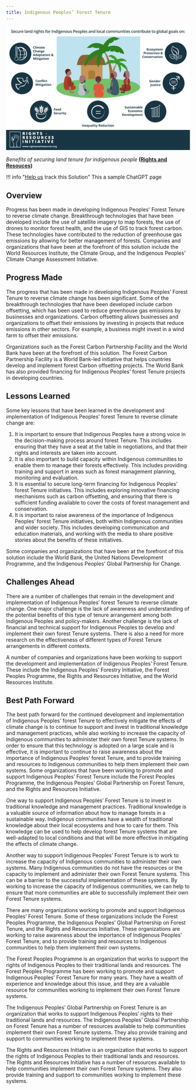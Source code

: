 ```yaml
---
title: Indigenous Peoples’ Forest Tenure
---
```

![image](/../static/img/indigenous-peoples-forest-tenure.jpg)

*Benefits of securing land tenure for indigenous people* **([Rights and Resouces](https://rightsandresources.org/learnmore/))**

!!! info "[Help us](../../contribute) track this Solution"
    This a sample ChatGPT page

## Overview

Progress has been made in developing Indigenous Peoples' Forest Tenure to reverse climate change. Breakthrough technologies that have been developed include the use of satellite imagery to map forests, the use of drones to monitor forest health, and the use of GIS to track forest carbon. These technologies have contributed to the reduction of greenhouse gas emissions by allowing for better management of forests. Companies and organizations that have been at the forefront of this solution include the World Resources Institute, the Climate Group, and the Indigenous Peoples' Climate Change Assessment Initiative.

## Progress Made

The progress that has been made in developing Indigenous Peoples’ Forest Tenure to reverse climate change has been significant. Some of the breakthrough technologies that have been developed include carbon offsetting, which has been used to reduce greenhouse gas emissions by businesses and organizations. Carbon offsetting allows businesses and organizations to offset their emissions by investing in projects that reduce emissions in other sectors. For example, a business might invest in a wind farm to offset their emissions.

Organizations such as the Forest Carbon Partnership Facility and the World Bank have been at the forefront of this solution. The Forest Carbon Partnership Facility is a World Bank-led initiative that helps countries develop and implement forest Carbon offsetting projects. The World Bank has also provided financing for Indigenous Peoples’ forest Tenure projects in developing countries.

## Lessons Learned

Some key lessons that have been learned in the development and implementation of Indigenous Peoples’ forest Tenure to reverse climate change are:

1. It is important to ensure that Indigenous Peoples have a strong voice in the decision-making process around forest Tenure. This includes ensuring that they have a seat at the table in negotiations, and that their rights and interests are taken into account.
2. It is also important to build capacity within Indigenous communities to enable them to manage their forests effectively. This includes providing training and support in areas such as forest management planning, monitoring and evaluation.
3. It is essential to secure long-term financing for Indigenous Peoples’ forest Tenure initiatives. This includes exploring innovative financing mechanisms such as carbon offsetting, and ensuring that there is sufficient funding available to cover the costs of forest management and conservation.
4. It is important to raise awareness of the importance of Indigenous Peoples’ forest Tenure initiatives, both within Indigenous communities and wider society. This includes developing communication and education materials, and working with the media to share positive stories about the benefits of these initiatives.

Some companies and organizations that have been at the forefront of this solution include the World Bank, the United Nations Development Programme, and the Indigenous Peoples’ Global Partnership for Change.

## Challenges Ahead

There are a number of challenges that remain in the development and implementation of Indigenous Peoples’ forest Tenure to reverse climate change. One major challenge is the lack of awareness and understanding of the potential benefits of this type of tenure arrangement among both Indigenous Peoples and policy-makers. Another challenge is the lack of financial and technical support for Indigenous Peoples to develop and implement their own forest Tenure systems. There is also a need for more research on the effectiveness of different types of Forest Tenure arrangements in different contexts.

A number of companies and organizations have been working to support the development and implementation of Indigenous Peoples’ Forest Tenure. These include the Indigenous Peoples’ Forestry Initiative, the Forest Peoples Programme, the Rights and Resources Initiative, and the World Resources Institute.

## Best Path Forward

The best path forward for the continued development and implementation of Indigenous Peoples’ forest Tenure to effectively mitigate the effects of climate change is to continue to support and invest in traditional knowledge and management practices, while also working to increase the capacity of Indigenous communities to administer their own forest Tenure systems. In order to ensure that this technology is adopted on a large scale and is effective, it is important to continue to raise awareness about the importance of Indigenous Peoples’ forest Tenure, and to provide training and resources to Indigenous communities to help them implement their own systems. Some organizations that have been working to promote and support Indigenous Peoples’ Forest Tenure include the Forest Peoples Programme, the Indigenous Peoples’ Global Partnership on Forest Tenure, and the Rights and Resources Initiative.

One way to support Indigenous Peoples’ Forest Tenure is to invest in traditional knowledge and management practices. Traditional knowledge is a valuable source of information about how to manage forests in a sustainable way. Indigenous communities have a wealth of traditional knowledge about their local ecosystems and how to care for them. This knowledge can be used to help develop forest Tenure systems that are well-adapted to local conditions and that will be more effective in mitigating the effects of climate change.

Another way to support Indigenous Peoples’ Forest Tenure is to work to increase the capacity of Indigenous communities to administer their own systems. Many Indigenous communities do not have the resources or the capacity to implement and administer their own Forest Tenure systems. This can be a barrier to the successful implementation of these systems. By working to increase the capacity of Indigenous communities, we can help to ensure that more communities are able to successfully implement their own Forest Tenure systems.

There are many organizations working to promote and support Indigenous Peoples’ Forest Tenure. Some of these organizations include the Forest Peoples Programme, the Indigenous Peoples’ Global Partnership on Forest Tenure, and the Rights and Resources Initiative. These organizations are working to raise awareness about the importance of Indigenous Peoples’ Forest Tenure, and to provide training and resources to Indigenous communities to help them implement their own systems.

The Forest Peoples Programme is an organization that works to support the rights of Indigenous Peoples to their traditional lands and resources. The Forest Peoples Programme has been working to promote and support Indigenous Peoples’ Forest Tenure for many years. They have a wealth of experience and knowledge about this issue, and they are a valuable resource for communities working to implement their own Forest Tenure systems.

The Indigenous Peoples’ Global Partnership on Forest Tenure is an organization that works to support Indigenous Peoples’ rights to their traditional lands and resources. The Indigenous Peoples’ Global Partnership on Forest Tenure has a number of resources available to help communities implement their own Forest Tenure systems. They also provide training and support to communities working to implement these systems.

The Rights and Resources Initiative is an organization that works to support the rights of Indigenous Peoples to their traditional lands and resources. The Rights and Resources Initiative has a number of resources available to help communities implement their own Forest Tenure systems. They also provide training and support to communities working to implement these systems.
